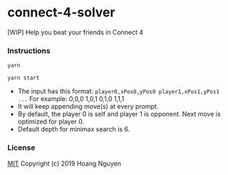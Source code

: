 # connect-4-solver
[WIP] Help you beat your friends in Connect 4

### Instructions
```
yarn

yarn start
```

- The input has this format: `player0,xPos0,yPos0 player1,xPos1,yPos1 ...`  For example: 0,0,0 1,0,1 0,1,0 1,1,1
- It will keep appending move(s) at every prompt.
- By default, the player 0 is self and player 1 is opponent.  Next move is optimized for player 0.
- Default depth for minimax search is 6.


### License
[MIT](https://raw.githubusercontent.com/sihoang/connect-4-solver/master/LICENSE) Copyright (c) 2019 Hoang Nguyen

